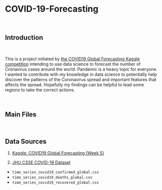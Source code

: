 # COVID-19-Forecasting

<br>


## Introduction
<br>

This is a project initiated by [the COVID19 Global Forecasting Kaggle competition](https://www.kaggle.com/c/covid19-global-forecasting-week-5/overview) intending to use data science to forecast the number of Cronavirus cases around the world. Pandemic is a heavy topic for everyone. I wanted to contribute with my knowledge in data science to potentially help discover the patterns of the Coronavirus spread and important features that affects the spread. Hopefully my findings can be helpful to lead some regions to take the correct actions.

<br>

## Main Files
<br>


## Data Sources

1. [Kaggle: COVID19 Global Forecasting (Week 5)](https://www.kaggle.com/c/covid19-global-forecasting-week-5/data)


2. [JHU CSSE COVID-19 Dataset](https://github.com/CSSEGISandData/COVID-19/tree/master/csse_covid_19_data/csse_covid_19_time_series)

* `time_series_covid19_confirmed_global.csv`
* `time_series_covid19_deaths_global.csv`
* `time_series_covid19_recovered_global.csv`
